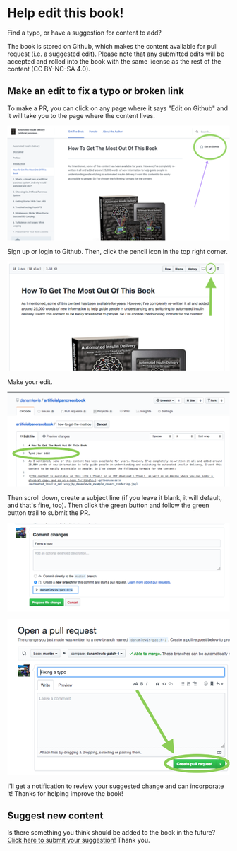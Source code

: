 # Help edit this book!

Find a typo, or have a suggestion for content to add?

The book is stored on Github, which makes the content available for pull request \(i.e. a suggested edit\). Please note that any submitted edits will be accepted and rolled into the book with the same license as the rest of the content \(CC BY-NC-SA 4.0\). 

## Make an edit to fix a typo or broken link

To make a PR, you can click on any page where it says "Edit on Github" and it will take you to the page where the content lives. 

![](.gitbook/assets/edit_github_example.png)

Sign up or login to Github. Then, click the pencil icon in the top right corner. 

![](.gitbook/assets/edit_github_2%20%281%29.png)

Make your edit.

![](.gitbook/assets/edit_github_3.png)

Then scroll down, create a subject line \(if you leave it blank, it will default, and that's fine, too\). Then click the green button and follow the green button trail to submit the PR. 

![](.gitbook/assets/edit_github_4.png)

![](.gitbook/assets/edit_github_5.png)

I'll get a notification to review your suggested change and can incorporate it! Thanks for helping improve the book! 

## Suggest new content

Is there something you think should be added to the book in the future? [Click here to submit your suggestion](https://github.com/danamlewis/artificialpancreasbook/issues/new/choose)! Thank you.



